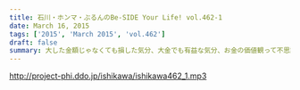 ```yaml
---
title: 石川・ホンマ・ぶるんのBe-SIDE Your Life! vol.462-1
date: March 16, 2015
tags: ['2015', 'March 2015', 'vol.462']
draft: false
summary: 大した金額じゃなくても損した気分、大金でも有益な気分、お金の価値観って不思議ですね。今回はそんなお話から・・・NANJO
---
```


http://project-phi.ddo.jp/ishikawa/ishikawa462_1.mp3